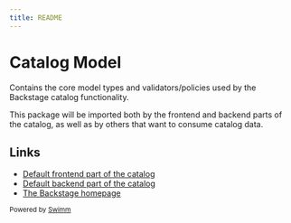 ```yaml
---
title: README
---
```

# Catalog Model

Contains the core model types and validators/policies used by the Backstage catalog functionality.

This package will be imported both by the frontend and backend parts of the catalog, as well as by others that want to consume catalog data.

## Links

- [Default frontend part of the catalog](https://github.com/backstage/backstage/tree/master/plugins/catalog)
- [Default backend part of the catalog](https://github.com/backstage/backstage/tree/master/plugins/catalog-backend)
- [The Backstage homepage](https://backstage.io)

<SwmMeta version="3.0.0"><sup>Powered by [Swimm](https://app.swimm.io/)</sup></SwmMeta>
